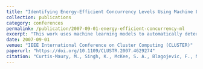 ```yaml
---
title: "Identifying Energy-Efficient Concurrency Levels Using Machine Learning"
collection: publications
category: conferences
permalink: /publication/2007-09-01-energy-efficient-concurrency-ml
excerpt: "This work uses machine learning models to automatically determine energy-optimal concurrency levels for parallel workloads, improving performance-per-watt."
date: 2007-09-01
venue: "IEEE International Conference on Cluster Computing (CLUSTER)"
paperurl: "https://doi.org/10.1109/CLUSTR.2007.4629274"
citation: "Curtis-Maury, M., Singh, K., McKee, S. A., Blagojevic, F., Nikolopoulos, D. S., de Supinski, B. R., & Schulz, M. (2007). \"Identifying Energy-Efficient Concurrency Levels Using Machine Learning.\" *Cluster 2007*, 488–495. https://doi.org/10.1109/CLUSTR.2007.4629274"
---
```

